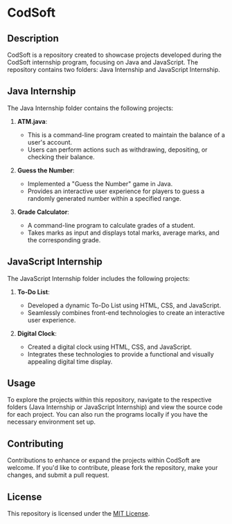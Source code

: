 # CodSoft

## Description

CodSoft is a repository created to showcase projects developed during the CodSoft internship program, focusing on Java and JavaScript. The repository contains two folders: Java Internship and JavaScript Internship.

## Java Internship

The Java Internship folder contains the following projects:

1. **ATM.java**: 
   - This is a command-line program created to maintain the balance of a user's account.
   - Users can perform actions such as withdrawing, depositing, or checking their balance.

2. **Guess the Number**:
   - Implemented a "Guess the Number" game in Java.
   - Provides an interactive user experience for players to guess a randomly generated number within a specified range.

3. **Grade Calculator**:
   - A command-line program to calculate grades of a student.
   - Takes marks as input and displays total marks, average marks, and the corresponding grade.

## JavaScript Internship

The JavaScript Internship folder includes the following projects:

1. **To-Do List**:
   - Developed a dynamic To-Do List using HTML, CSS, and JavaScript.
   - Seamlessly combines front-end technologies to create an interactive user experience.

2. **Digital Clock**:
   - Created a digital clock using HTML, CSS, and JavaScript.
   - Integrates these technologies to provide a functional and visually appealing digital time display.

## Usage

To explore the projects within this repository, navigate to the respective folders (Java Internship or JavaScript Internship) and view the source code for each project. You can also run the programs locally if you have the necessary environment set up.

## Contributing

Contributions to enhance or expand the projects within CodSoft are welcome. If you'd like to contribute, please fork the repository, make your changes, and submit a pull request.

## License

This repository is licensed under the [MIT License](LICENSE).
